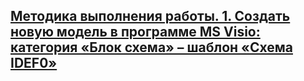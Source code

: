 ## [Методика выполнения работы. 1. Создать новую модель в программе MS Visio: категория «Блок схема» – шаблон «Схема IDEF0»](https://studopedia.info/9-71031.html)

